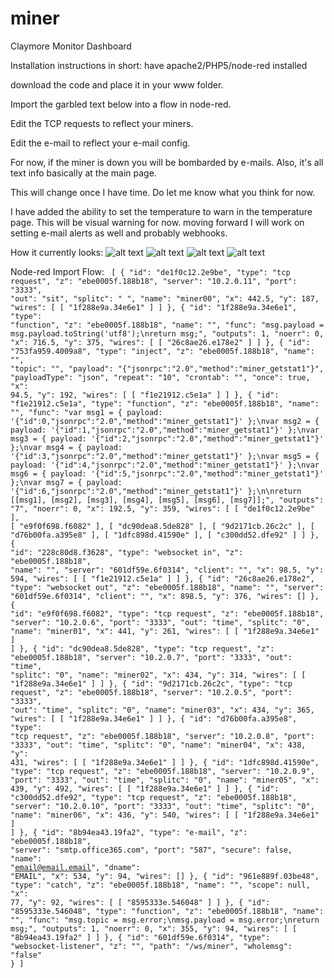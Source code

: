 # miner
Claymore Monitor Dashboard

Installation instructions in short:
have apache2/PHP5/node-red installed

download the code and place it in your www folder.

Import the garbled text below into a flow in node-red.

Edit the TCP requests to reflect your miners.

Edit the e-mail to reflect your e-mail config.

For now, if the miner is down you will be bombarded by e-mails. Also, it's all text info basically at the main page.

This will change once I have time. Do let me know what you think for now.

I have added the ability to set the temperature to warn in the temperature page. This will be visual warning for now. moving forward I will work on setting e-mail alerts as well and probably webhooks.

How it currently looks: 
![alt text](https://raw.githubusercontent.com/adonisd/miner/master/images/sample/Capture.JPG)
![alt text](https://raw.githubusercontent.com/adonisd/miner/master/images/sample/Capture2.JPG)
![alt text](https://raw.githubusercontent.com/adonisd/miner/master/images/sample/Capture3.JPG)
![alt text](https://raw.githubusercontent.com/adonisd/miner/master/images/sample/Capture4.JPG)

Node-red Import Flow: 
<code>
[
    {
        "id": "de1f0c12.2e9be",
        "type": "tcp request",
        "z": "ebe0005f.188b18",
        "server": "10.2.0.11",
        "port": "3333",
        "out": "sit",
        "splitc": " ",
        "name": "miner00",
        "x": 442.5,
        "y": 187,
        "wires": [
            [
                "1f288e9a.34e6e1"
            ]
        ]
    },
    {
        "id": "1f288e9a.34e6e1",
        "type": "function",
        "z": "ebe0005f.188b18",
        "name": "",
        "func": "msg.payload = msg.payload.toString('utf8');\nreturn msg;",
        "outputs": 1,
        "noerr": 0,
        "x": 716.5,
        "y": 375,
        "wires": [
            [
                "26c8ae26.e178e2"
            ]
        ]
    },
    {
        "id": "753fa959.4009a8",
        "type": "inject",
        "z": "ebe0005f.188b18",
        "name": "",
        "topic": "",
        "payload": "{\"jsonrpc\":\"2.0\",\"method\":\"miner_getstat1\"}",
        "payloadType": "json",
        "repeat": "10",
        "crontab": "",
        "once": true,
        "x": 94.5,
        "y": 192,
        "wires": [
            [
                "f1e21912.c5e1a"
            ]
        ]
    },
    {
        "id": "f1e21912.c5e1a",
        "type": "function",
        "z": "ebe0005f.188b18",
        "name": "",
        "func": "var msg1 = { payload: '{\"id\":0,\"jsonrpc\":\"2.0\",\"method\":\"miner_getstat1\"}' };\nvar msg2 = { payload: '{\"id\":1,\"jsonrpc\":\"2.0\",\"method\":\"miner_getstat1\"}' };\nvar msg3 = { payload: '{\"id\":2,\"jsonrpc\":\"2.0\",\"method\":\"miner_getstat1\"}' };\nvar msg4 = { payload: '{\"id\":3,\"jsonrpc\":\"2.0\",\"method\":\"miner_getstat1\"}' };\nvar msg5 = { payload: '{\"id\":4,\"jsonrpc\":\"2.0\",\"method\":\"miner_getstat1\"}' };\nvar msg6 = { payload: '{\"id\":5,\"jsonrpc\":\"2.0\",\"method\":\"miner_getstat1\"}' };\nvar msg7 = { payload: '{\"id\":6,\"jsonrpc\":\"2.0\",\"method\":\"miner_getstat1\"}' };\n\nreturn [[msg1], [msg2], [msg3], [msg4], [msg5], [msg6], [msg7]];",
        "outputs": "7",
        "noerr": 0,
        "x": 192.5,
        "y": 359,
        "wires": [
            [
                "de1f0c12.2e9be"
            ],
            [
                "e9f0f698.f6082"
            ],
            [
                "dc90dea8.5de828"
            ],
            [
                "9d2171cb.26c2c"
            ],
            [
                "d76b00fa.a395e8"
            ],
            [
                "1dfc898d.41590e"
            ],
            [
                "c300dd52.dfe92"
            ]
        ]
    },
    {
        "id": "228c80d8.f3628",
        "type": "websocket in",
        "z": "ebe0005f.188b18",
        "name": "",
        "server": "601df59e.6f0314",
        "client": "",
        "x": 98.5,
        "y": 594,
        "wires": [
            [
                "f1e21912.c5e1a"
            ]
        ]
    },
    {
        "id": "26c8ae26.e178e2",
        "type": "websocket out",
        "z": "ebe0005f.188b18",
        "name": "",
        "server": "601df59e.6f0314",
        "client": "",
        "x": 898.5,
        "y": 376,
        "wires": []
    },
    {
        "id": "e9f0f698.f6082",
        "type": "tcp request",
        "z": "ebe0005f.188b18",
        "server": "10.2.0.6",
        "port": "3333",
        "out": "time",
        "splitc": "0",
        "name": "miner01",
        "x": 441,
        "y": 261,
        "wires": [
            [
                "1f288e9a.34e6e1"
            ]
        ]
    },
    {
        "id": "dc90dea8.5de828",
        "type": "tcp request",
        "z": "ebe0005f.188b18",
        "server": "10.2.0.7",
        "port": "3333",
        "out": "time",
        "splitc": "0",
        "name": "miner02",
        "x": 434,
        "y": 314,
        "wires": [
            [
                "1f288e9a.34e6e1"
            ]
        ]
    },
    {
        "id": "9d2171cb.26c2c",
        "type": "tcp request",
        "z": "ebe0005f.188b18",
        "server": "10.2.0.5",
        "port": "3333",
        "out": "time",
        "splitc": "0",
        "name": "miner03",
        "x": 434,
        "y": 365,
        "wires": [
            [
                "1f288e9a.34e6e1"
            ]
        ]
    },
    {
        "id": "d76b00fa.a395e8",
        "type": "tcp request",
        "z": "ebe0005f.188b18",
        "server": "10.2.0.8",
        "port": "3333",
        "out": "time",
        "splitc": "0",
        "name": "miner04",
        "x": 438,
        "y": 431,
        "wires": [
            [
                "1f288e9a.34e6e1"
            ]
        ]
    },
    {
        "id": "1dfc898d.41590e",
        "type": "tcp request",
        "z": "ebe0005f.188b18",
        "server": "10.2.0.9",
        "port": "3333",
        "out": "time",
        "splitc": "0",
        "name": "miner05",
        "x": 439,
        "y": 492,
        "wires": [
            [
                "1f288e9a.34e6e1"
            ]
        ]
    },
    {
        "id": "c300dd52.dfe92",
        "type": "tcp request",
        "z": "ebe0005f.188b18",
        "server": "10.2.0.10",
        "port": "3333",
        "out": "time",
        "splitc": "0",
        "name": "miner06",
        "x": 436,
        "y": 540,
        "wires": [
            [
                "1f288e9a.34e6e1"
            ]
        ]
    },
    {
        "id": "8b94ea43.19fa2",
        "type": "e-mail",
        "z": "ebe0005f.188b18",
        "server": "smtp.office365.com",
        "port": "587",
        "secure": false,
        "name": "email@email.email",
        "dname": "EMAIL",
        "x": 534,
        "y": 94,
        "wires": []
    },
    {
        "id": "961e889f.03be48",
        "type": "catch",
        "z": "ebe0005f.188b18",
        "name": "",
        "scope": null,
        "x": 77,
        "y": 92,
        "wires": [
            [
                "8595333e.546048"
            ]
        ]
    },
    {
        "id": "8595333e.546048",
        "type": "function",
        "z": "ebe0005f.188b18",
        "name": "",
        "func": "msg.topic = msg.error;\nmsg.payload = msg.error;\nreturn msg;",
        "outputs": 1,
        "noerr": 0,
        "x": 355,
        "y": 94,
        "wires": [
            [
                "8b94ea43.19fa2"
            ]
        ]
    },
    {
        "id": "601df59e.6f0314",
        "type": "websocket-listener",
        "z": "",
        "path": "/ws/miner",
        "wholemsg": "false"
    }
]
</code>

